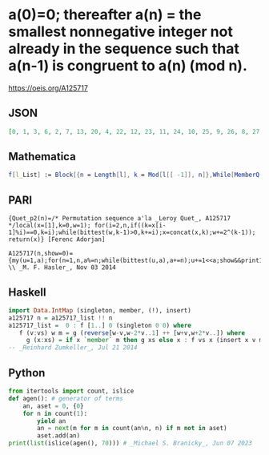 # a\(0\)\=0; thereafter a\(n\) \= the smallest nonnegative integer not already in the sequence such that a\(n\-1\) is congruent to a\(n\) \(mod n\)\.
https://oeis.org/A125717
## JSON
```JSON
[0, 1, 3, 6, 2, 7, 13, 20, 4, 22, 12, 23, 11, 24, 10, 25, 9, 26, 8, 27, 47, 5, 49, 72, 48, 73, 21, 75, 19, 77, 17, 79, 15, 81, 115, 45, 117, 43, 119, 41, 121, 39, 123, 37, 125, 35, 127, 33, 129, 31, 131, 29, 133, 80, 134, 189, 245, 74, 16, 193, 253, 70, 132, 69, 197, 67, 199, 65]
```
## Mathematica
```Mathematica
f[l_List] := Block[{n = Length[l], k = Mod[l[[ -1]], n]},While[MemberQ[l, k], k += n];Append[l, k]];Nest[f, {0}, 70] (* _Ray Chandler_, Feb 04 2007, updated for change to offset Oct 10 2019 *)
```
## PARI
```PARI
{Quet_p2(n)=/* Permutation sequence a'la _Leroy Quet_, A125717 */local(x=[1],k=0,w=1); for(i=2,n,if((k=x[i-1]%i)==0,k=i);while(bittest(w,k-1)>0,k+=i);x=concat(x,k);w+=2^(k-1)); return(x)} [Ferenc Adorjan]
```
```PARI
A125717(n,show=0)={my(u=1,a);for(n=1,n,a%=n;while(bittest(u,a),a+=n);u+=1<<a;show&&print1(a","));a} \\ _M. F. Hasler_, Nov 03 2014
```
## Haskell
```Haskell
import Data.IntMap (singleton, member, (!), insert)
a125717 n = a125717_list !! n
a125717_list =  0 : f [1..] 0 (singleton 0 0) where
   f (v:vs) w m = g (reverse[w-v,w-2*v..1] ++ [w+v,w+2*v..]) where
     g (x:xs) = if x `member` m then g xs else x : f vs x (insert x v m)
-- _Reinhard Zumkeller_, Jul 21 2014
```
## Python
```Python
from itertools import count, islice
def agen(): # generator of terms
    an, aset = 0, {0}
    for n in count(1):
        yield an
        an = next(m for m in count(an%n, n) if m not in aset)
        aset.add(an)
print(list(islice(agen(), 70))) # _Michael S. Branicky_, Jun 07 2023
```
